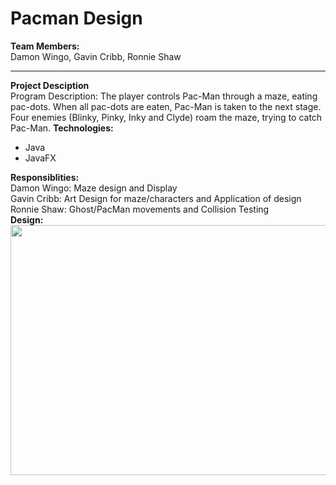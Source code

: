# Pacman Design

<b>Team Members:</b><br/>
Damon Wingo, Gavin Cribb, Ronnie Shaw
<hr/>

<b>Project Desciption</b><br/>
Program Description: 
The player controls Pac-Man through a maze, eating pac-dots.
When all pac-dots are eaten, Pac-Man is taken to the next stage.
Four enemies (Blinky, Pinky, Inky and Clyde) roam the maze, trying to catch Pac-Man.
<b>Technologies:</b><br/>
<ul>
<li>Java</li>
<li>JavaFX</li>
</ul>
<b>Responsiblities:</b></br>
Damon Wingo: Maze design and Display</br>
Gavin Cribb: Art Design for maze/characters and Application of design</br>
Ronnie Shaw: Ghost/PacMan movements and Collision Testing</br>
<b>Design:</b><br/>
<image src="designUML.png" width= "600px" height = "400px"/>
